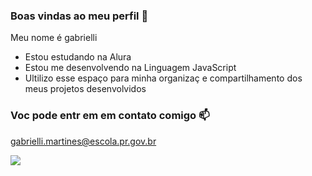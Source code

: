 ###  Boas  vindas ao meu  perfil 💙

Meu  nome  é gabrielli

-  Estou estudando  na  Alura
-  Estou me desenvolvendo na Linguagem JavaScript
-  Ultilizo  esse espaço para minha organizaç e  compartilhamento dos meus projetos desenvolvidos

### Voc pode  entr em  em  contato  comigo 📫

gabrielli.martines@escola.pr.gov.br


![](https://media.tenor.com/72IKMecmpKAAAAAC/demon-slayer-tanjiro.gi)
